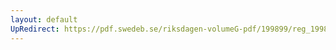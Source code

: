 ```yaml
---
layout: default
UpRedirect: https://pdf.swedeb.se/riksdagen-volumeG-pdf/199899/reg_199899/reg_199899_0031.pdf
---
```

